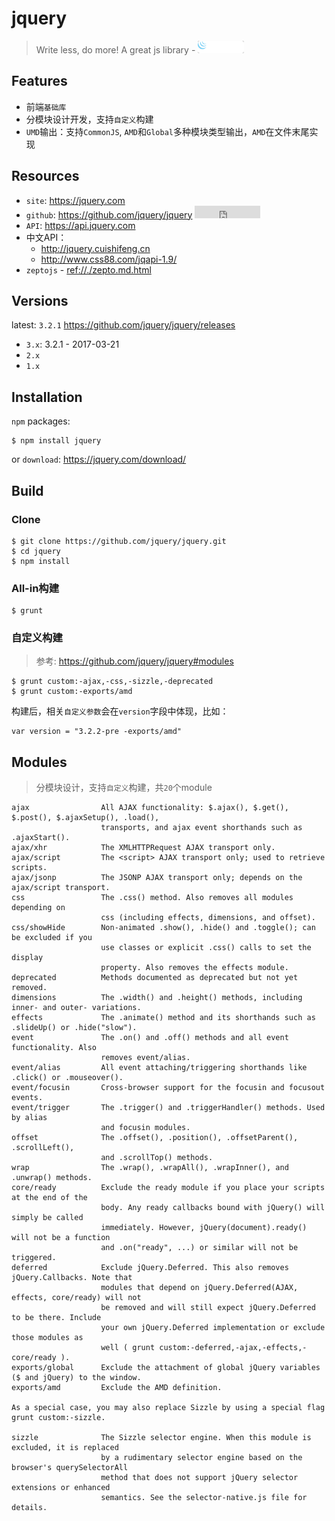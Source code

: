 # jquery

> Write less, do more! A great js library - <img src="./img/jquery-logo.png" style="background-color:#333; border-radius:3px;height: 20px"> 

## Features

* 前端`基础库`
* 分模块设计开发，支持`自定义`构建
* `UMD`输出：支持`CommonJS`, `AMD`和`Global`多种模块类型输出，`AMD`在文件末尾实现


## Resources

* `site`: <https://jquery.com>
* `github`: <https://github.com/jquery/jquery> <iframe src="http://258i.com/gbtn.html?user=jquery&repo=jquery&type=star&count=true" frameborder="0" scrolling="0" width="105px" height="20px"></iframe>
* `API`: <https://api.jquery.com>
* 中文API：
    * <http://jquery.cuishifeng.cn>
    * <http://www.css88.com/jqapi-1.9/>
* `zeptojs` - <ref://./zepto.md.html>


## Versions

latest: `3.2.1` <https://github.com/jquery/jquery/releases>

* `3.x`: 3.2.1 - 2017-03-21
* `2.x`
* `1.x`


## Installation

`npm` packages:

    $ npm install jquery

or `download`: <https://jquery.com/download/>



## Build

### Clone

    $ git clone https://github.com/jquery/jquery.git
    $ cd jquery
    $ npm install

### All-in构建

    $ grunt

### 自定义构建

> 参考: <https://github.com/jquery/jquery#modules>

    $ grunt custom:-ajax,-css,-sizzle,-deprecated
    $ grunt custom:-exports/amd

构建后，相关`自定义参数`会在`version`字段中体现，比如：

    var version = "3.2.2-pre -exports/amd"




## Modules

> 分模块设计，支持`自定义`构建，共`20`个module

    ajax                All AJAX functionality: $.ajax(), $.get(), $.post(), $.ajaxSetup(), .load(), 
                        transports, and ajax event shorthands such as .ajaxStart().
    ajax/xhr            The XMLHTTPRequest AJAX transport only.
    ajax/script         The <script> AJAX transport only; used to retrieve scripts.
    ajax/jsonp          The JSONP AJAX transport only; depends on the ajax/script transport.
    css                 The .css() method. Also removes all modules depending on 
                        css (including effects, dimensions, and offset).
    css/showHide        Non-animated .show(), .hide() and .toggle(); can be excluded if you 
                        use classes or explicit .css() calls to set the display 
                        property. Also removes the effects module.
    deprecated          Methods documented as deprecated but not yet removed.
    dimensions          The .width() and .height() methods, including inner- and outer- variations.
    effects             The .animate() method and its shorthands such as .slideUp() or .hide("slow").
    event               The .on() and .off() methods and all event functionality. Also 
                        removes event/alias.
    event/alias         All event attaching/triggering shorthands like .click() or .mouseover().
    event/focusin       Cross-browser support for the focusin and focusout events.
    event/trigger       The .trigger() and .triggerHandler() methods. Used by alias 
                        and focusin modules.
    offset              The .offset(), .position(), .offsetParent(), .scrollLeft(), 
                        and .scrollTop() methods.
    wrap                The .wrap(), .wrapAll(), .wrapInner(), and .unwrap() methods.
    core/ready          Exclude the ready module if you place your scripts at the end of the 
                        body. Any ready callbacks bound with jQuery() will simply be called 
                        immediately. However, jQuery(document).ready() will not be a function 
                        and .on("ready", ...) or similar will not be triggered.
    deferred            Exclude jQuery.Deferred. This also removes jQuery.Callbacks. Note that 
                        modules that depend on jQuery.Deferred(AJAX, effects, core/ready) will not 
                        be removed and will still expect jQuery.Deferred to be there. Include 
                        your own jQuery.Deferred implementation or exclude those modules as 
                        well ( grunt custom:-deferred,-ajax,-effects,-core/ready ).
    exports/global      Exclude the attachment of global jQuery variables ($ and jQuery) to the window.
    exports/amd         Exclude the AMD definition.

    As a special case, you may also replace Sizzle by using a special flag grunt custom:-sizzle.

    sizzle              The Sizzle selector engine. When this module is excluded, it is replaced 
                        by a rudimentary selector engine based on the browser's querySelectorAll 
                        method that does not support jQuery selector extensions or enhanced 
                        semantics. See the selector-native.js file for details.



